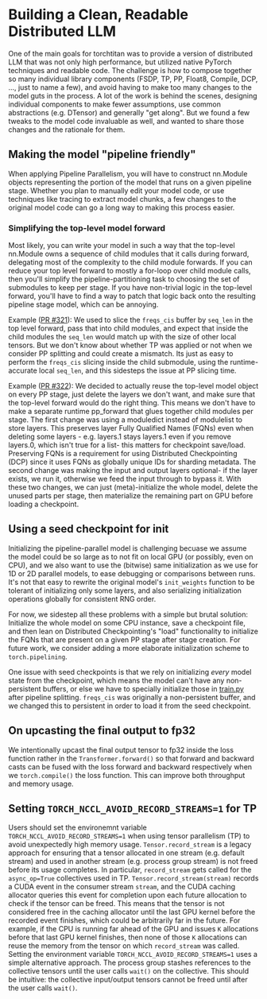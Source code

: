 # Building a Clean, Readable Distributed LLM
One of the main goals for torchtitan was to provide a version of distributed LLM that was not only high performance, but utilized native PyTorch techniques and readable code. The challenge is how to compose together so many individual library components (FSDP, TP, PP, Float8, Compile, DCP, ..., just to name a few), and avoid having to make too many changes to the model guts in the process. A lot of the work is behind the scenes, designing individual components to make fewer assumptions, use common abstractions (e.g. DTensor) and generally "get along". But we found a few tweaks to the model code invaluable as well, and wanted to share those changes and the rationale for them.

## Making the model "pipeline friendly"
When applying Pipeline Parallelism, you will have to construct nn.Module objects representing the portion of the model that runs on a given pipeline stage. Whether you plan to manually edit your model code, or use techniques like tracing to extract model chunks, a few changes to the original model code can go a long way to making this process easier.

### Simplifying the top-level model forward
Most likely, you can write your model in such a way that the top-level nn.Module owns a sequence of child modules that it calls during forward, delegating most of the complexity to the child module forwards.  If you can reduce your top level forward to mostly a for-loop over child module calls, then you'll simplify the pipeline-partitioning task to choosing the set of submodules to keep per stage.  If you have non-trivial logic in the top-level forward, you'll have to find a way to patch that logic back onto the resulting pipeline stage model, which can be annoying.

Example ([PR #321](https://github.com/pytorch/torchtitan/pull/321)):
We used to slice the `freqs_cis` buffer by `seq_len` in the top level forward, pass that into child modules, and expect that inside the child modules the `seq_len` would match up with the size of other local tensors.  But we don't know about whether TP was applied or not when we consider PP splitting and could create a mismatch.  Its just as easy to perform the `freqs_cis` slicing inside the child submodule, using the runtime-accurate local `seq_len`, and this sidesteps the issue at PP slicing time.

Example ([PR #322](https://github.com/pytorch/torchtitan/pull/322)):
We decided to actually reuse the top-level model object on every PP stage, just delete the layers we don't want, and make sure that the top-level forward would do the right thing.  This means we don't have to make a separate runtime pp_forward that glues together child modules per stage.  The first change was using a moduledict instead of modulelist to store layers. This preserves layer Fully Qualified Names (FQNs) even when deleting some layers - e.g. layers.1 stays layers.1 even if you remove layers.0, which isn't true for a list- this matters for checkpoint save/load.  Preserving FQNs is a requirement for using Distributed Checkpointing (DCP) since it uses FQNs as globally unique IDs for sharding metadata. The second change was making the input and output layers optional- if the layer exists, we run it, otherwise we feed the input through to bypass it.  With these two changes, we can just (meta)-initialize the whole model, delete the unused parts per stage, then materialize the remaining part on GPU before loading a checkpoint.

## Using a seed checkpoint for init
Initializing the pipeline-parallel model is challenging becuase we assume the model could be so large as to not fit on local GPU (or possibly, even on CPU), and we also want to use the (bitwise) same initialization as we use for 1D or 2D parallel models, to ease debugging or comparisons between runs. It's not that easy to rewrite the original model's `init_weights` function to be tolerant of initializing only some layers, and also serializing initialization operations globally for consistent RNG order.

For now, we sidestep all these problems with a simple but brutal solution: Initialize the whole model on some CPU instance, save a checkpoint file, and then lean on Distributed Checkpointing's "load" functionality to initialize the FQNs that are present on a given PP stage after stage creation.  For future work, we consider adding a more elaborate initialization scheme to `torch.pipelining`.

One issue with seed checkpoints is that we rely on initializing _every_ model state from the checkpoint, which means the model can't have any non-persistent buffers, or else we have to specially initialize those in [train.py](../train.py) after pipeline splitting.  `freqs_cis` was originally a non-persistent buffer, and we changed this to persistent in order to load it from the seed checkpoint.

## On upcasting the final output to fp32
We intentionally upcast the final output tensor to fp32 inside the loss function rather in the `Transformer.forward()` so that forward and backward casts can be fused with the loss forward and backward respectively when we `torch.compile()` the loss function. This can improve both throughput and memory usage.

## Setting `TORCH_NCCL_AVOID_RECORD_STREAMS=1` for TP
Users should set the environemnt variable `TORCH_NCCL_AVOID_RECORD_STREAMS=1` when using tensor parallelism (TP) to avoid unexpectedly high memory usage. `Tensor.record_stream` is a legacy approach for ensuring that a tensor allocated in one stream (e.g. default stream) and used in another stream (e.g. process group stream) is not freed before its usage completes. In particular, `record_stream` gets called for the `async_op=True` collectives used in TP. `Tensor.record_stream(stream)` records a CUDA event in the consumer stream `stream`, and the CUDA caching allocator queries this event for completion upon each future allocation to check if the tensor can be freed. This means that the tensor is not considered free in the caching allocator until the last GPU kernel before the recorded event finishes, which could be arbitrarily far in the future. For example, if the CPU is running far ahead of the GPU and issues `K` allocations before that last GPU kernel finishes, then none of those `K` allocations can reuse the memory from the tensor on which `record_stream` was called. Setting the environment variable `TORCH_NCCL_AVOID_RECORD_STREAMS=1` uses a simple alternative approach. The process group stashes references to the collective tensors until the user calls `wait()` on the collective. This should be intuitive: the collective input/output tensors cannot be freed until after the user calls `wait()`.
